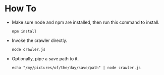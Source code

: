 # How To

* Make sure node and npm are installed, then run this command to install.

    `npm install`


* Invoke the crawler directly.

    `node crawler.js`

* Optionally, pipe a save path to it.

    `echo "/my/pictures/of/the/day/save/path" | node crawler.js`
